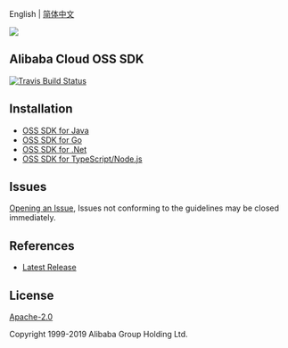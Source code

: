 English | [简体中文](README-CN.md)

![](https://aliyunsdk-pages.alicdn.com/icons/AlibabaCloud.svg)

## Alibaba Cloud OSS SDK
[![Travis Build Status](https://travis-ci.org/aliyun/alibabacloud-oss-sdk.svg?branch=master)](https://travis-ci.org/aliyun/alibabacloud-oss-sdk)
## Installation

- [OSS SDK for Java](./java/README.md)
- [OSS SDK for Go](./golang/README.md)
- [OSS SDK for .Net](./csharp/README.md)
- [OSS SDK for TypeScript/Node.js](./ts/README.md)

## Issues
[Opening an Issue](https://github.com/aliyun/alibabacloud-oss-sdk/issues/new), Issues not conforming to the guidelines may be closed immediately.

## References
* [Latest Release](https://github.com/aliyun/alibabacloud-oss-sdk)

## License
[Apache-2.0](http://www.apache.org/licenses/LICENSE-2.0)

Copyright 1999-2019 Alibaba Group Holding Ltd.